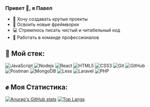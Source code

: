 ### Привет 👋, я Павел

- :rocket: Хочу создавать крутые проекты
- :satellite: Освоить новые фреймворки
- :computer: Стремлюсь писать чистый и читабельный код
- :metal: Работать в команде профессионалов

## :hammer: Мой стек:
![JavaScript](https://img.shields.io/badge/-JavaScript-black?style=flat-square&logo=javascript)
![Nodejs](https://img.shields.io/badge/-Nodejs-black?style=flat-square&logo=Node.js)
![React](https://img.shields.io/badge/-React-black?style=flat-square&logo=react)
![HTML5](https://img.shields.io/badge/-HTML5-E34F26?style=flat-square&logo=html5&logoColor=white)
![CSS3](https://img.shields.io/badge/-CSS3-1572B6?style=flat-square&logo=css3)
![Git](https://img.shields.io/badge/-Git-black?style=flat-square&logo=git)
![GitHub](https://img.shields.io/badge/-GitHub-181717?style=flat-square&logo=github)
![Postman](https://img.shields.io/badge/-Postman-181717?style=flat-square&logo=postman)
![MongoDB](https://img.shields.io/badge/-MongoDB-181717?style=flat-square&logo=mongoDB)
![Less](https://img.shields.io/badge/-Less-181717?style=flat-square&color=pink&&logo=less)
![Laravel](https://img.shields.io/badge/-Laravel-181717?style=flat-square&color=black&logo=laravel)
![PHP](https://img.shields.io/badge/-PHP-181717?style=flat-square&color=black&&logo=php)


## :fist: Моя Статистика:
[![Anurag's GitHub stats](https://github-readme-stats.vercel.app/api?username=PavelBodrenkov&show_icons=true)](https://github.com/anuraghazra/github-readme-stats) [![Top Langs](https://github-readme-stats.vercel.app/api/top-langs/?username=PavelBodrenkov&layout=compact)](https://github.com/anuraghazra/github-readme-stats)

 
 
